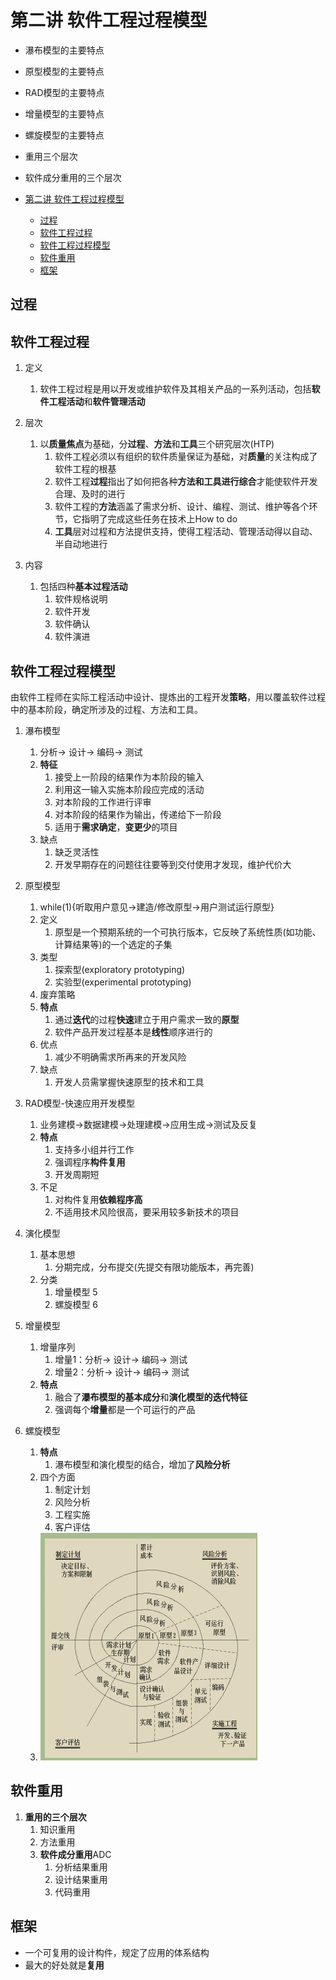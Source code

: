 # 第二讲 软件工程过程模型

- 瀑布模型的主要特点
- 原型模型的主要特点
- RAD模型的主要特点
- 增量模型的主要特点
- 螺旋模型的主要特点
- 重用三个层次
- 软件成分重用的三个层次

- [第二讲 软件工程过程模型](#第二讲-软件工程过程模型)
  - [过程](#过程)
  - [软件工程过程](#软件工程过程)
  - [软件工程过程模型](#软件工程过程模型)
  - [软件重用](#软件重用)
  - [框架](#框架)

## 过程

## 软件工程过程

1. 定义
   1. 软件工程过程是用以开发或维护软件及其相关产品的一系列活动，包括**软件工程活动**和**软件管理活动**

2. 层次
   1. 以**质量焦点**为基础，分**过程**、**方法**和**工具**三个研究层次(HTP)
      1. 软件工程必须以有组织的软件质量保证为基础，对**质量**的关注构成了软件工程的根基
      2. 软件工程**过程**指出了如何把各种**方法和工具进行综合**才能使软件开发合理、及时的进行
      3. 软件工程的**方法**涵盖了需求分析、设计、编程、测试、维护等各个环节，它指明了完成这些任务在技术上How to do
      4. **工具**层对过程和方法提供支持，使得工程活动、管理活动得以自动、半自动地进行

3. 内容
   1. 包括四种**基本过程活动**
      1. 软件规格说明
      2. 软件开发
      3. 软件确认
      4. 软件演进

## 软件工程过程模型

由软件工程师在实际工程活动中设计、提炼出的工程开发**策略**，用以覆盖软件过程中的基本阶段，确定所涉及的过程、方法和工具。

1. 瀑布模型
   1. 分析-> 设计-> 编码-> 测试
   2. **特征**
      1. 接受上一阶段的结果作为本阶段的输入
      2. 利用这一输入实施本阶段应完成的活动
      3. 对本阶段的工作进行评审
      4. 对本阶段的结果作为输出，传递给下一阶段
      5. 适用于**需求确定**，**变更少**的项目
   3. 缺点
      1. 缺乏灵活性
      2. 开发早期存在的问题往往要等到交付使用才发现，维护代价大

2. 原型模型
   1. while(1){听取用户意见->建造/修改原型->用户测试运行原型}
   2. 定义
      1. 原型是一个预期系统的一个可执行版本，它反映了系统性质(如功能、计算结果等)的一个选定的子集
   3. 类型
      1. 探索型(exploratory prototyping)
      2. 实验型(experimental prototyping)
   4. 废弃策略
   5. **特点**
      1. 通过**迭代**的过程**快速**建立于用户需求一致的**原型**
      2. 软件产品开发过程基本是**线性**顺序进行的
   6. 优点
      1. 减少不明确需求所再来的开发风险
   7. 缺点
      1. 开发人员需掌握快速原型的技术和工具

3. RAD模型-快速应用开发模型
   1. 业务建模->数据建模->处理建模->应用生成->测试及反复
   2. **特点**
      1. 支持多小组并行工作
      2. 强调程序**构件复用**
      3. 开发周期短
   3. 不足
      1. 对构件复用**依赖程序高**
      2. 不适用技术风险很高，要采用较多新技术的项目

4. 演化模型
   1. 基本思想
      1. 分期完成，分布提交(先提交有限功能版本，再完善)
   2. 分类
      1. 增量模型 5
      2. 螺旋模型 6

5. 增量模型
   1. 增量序列
      1. 增量1：分析-> 设计-> 编码-> 测试
      1. 增量2：分析-> 设计-> 编码-> 测试
   2. **特点**
      1. 融合了**瀑布模型的基本成分**和**演化模型的迭代特征**
      2. 强调每个**增量**都是一个可运行的产品

6. 螺旋模型
   1. **特点**
      1. 瀑布模型和演化模型的结合，增加了**风险分析**
   2. 四个方面
      1. 制定计划
      2. 风险分析
      3. 工程实施
      4. 客户评估
   3. ![20220612223129](https://raw.githubusercontent.com/Logible/Image/main/note_image/20220612223129.png)

## 软件重用

1. **重用的三个层次**
   1. 知识重用
   2. 方法重用
   3. **软件成分重用**ADC
      1. 分析结果重用
      2. 设计结果重用
      3. 代码重用

## 框架

- 一个可复用的设计构件，规定了应用的体系结构
- 最大的好处就是**复用**
